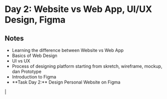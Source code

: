 # Day 2: Website vs Web App, UI/UX Design, Figma

 ## Notes
 <ul><li>Learning the difference between Website vs Web App</li><li>Basics of Web Design</li><li>UI vs UX</li><li>Process of designing platform starting from skretch, wireframe, mockup, dan Prototype</li><li>Introduction to Figma</li><li>**Task Day 2:** Design Personal Website on Figma</li></ul> |

